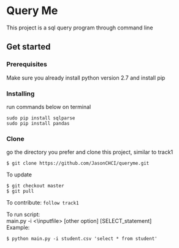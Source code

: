 # Query Me
This project is a sql query program through command line

## Get started
### Prerequisites
Make sure you already install python version 2.7 and install pip
### Installing
run commands below on terminal
```
sudo pip install sqlparse
sudo pip install pandas
```
### Clone
go the directory you prefer and clone this project, similar to track1
```
$ git clone https://github.com/JasonCHCI/queryme.git
```
To update
```
$ git checkout master
$ git pull
```
To contribute:
`follow track1`

To run script: <br />
main.py -i <\inputfile> [other option] [SELECT_statement] <br />
Example: 
```
$ python main.py -i student.csv 'select * from student'
```
